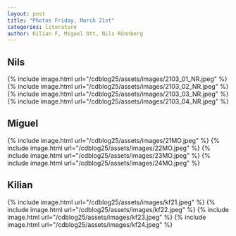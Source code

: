 ```yaml
---
layout: post
title: "Photos Friday, March 21st"
categories: literature
author: Kilian F, Miguel Ott, Nils Rönnberg
---
```


## Nils
{% include image.html url="/cdblog25/assets/images/2103_01_NR.jpeg" %}
{% include image.html url="/cdblog25/assets/images/2103_02_NR.jpeg" %}
{% include image.html url="/cdblog25/assets/images/2103_03_NR.jpeg" %}
{% include image.html url="/cdblog25/assets/images/2103_04_NR.jpeg" %}

## Miguel
{% include image.html url="/cdblog25/assets/images/21MO.jpeg" %}
{% include image.html url="/cdblog25/assets/images/22MO.jpeg" %}
{% include image.html url="/cdblog25/assets/images/23MO.jpeg" %}
{% include image.html url="/cdblog25/assets/images/24MO.jpeg" %}

## Kilian
{% include image.html url="/cdblog25/assets/images/kf21.jpeg" %}
{% include image.html url="/cdblog25/assets/images/kf22.jpeg" %}
{% include image.html url="/cdblog25/assets/images/kf23.jpeg" %}
{% include image.html url="/cdblog25/assets/images/kf24.jpeg" %}